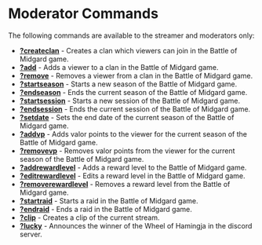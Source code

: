 # Moderator Commands

The following commands are available to the streamer and moderators only:

-   **[?createclan](createclan.md)** - Creates a clan which viewers can join in the Battle of Midgard game.
-   **[?add](add.md)** - Adds a viewer to a clan in the Battle of Midgard game.
-   **[?remove](remove.md)** - Removes a viewer from a clan in the Battle of Midgard game.
-   **[?startseason](startseason.md)** - Starts a new season of the Battle of Midgard game.
-   **[?endseason](endseason.md)** - Ends the current season of the Battle of Midgard game.
-   **[?startsession](startsession.md)** - Starts a new session of the Battle of Midgard game.
-   **[?endsession](endsession.md)** - Ends the current session of the Battle of Midgard game.
-   **[?setdate](setdate.md)** - Sets the end date of the current season of the Battle of Midgard game.
-   **[?addvp](addvp.md)** - Adds valor points to the viewer for the current season of the Battle of Midgard game.
-   **[?removevp](removevp.md)** - Removes valor points from the viewer for the current season of the Battle of Midgard game.
-   **[?addrewardlevel](addrewardlevel.md)** - Adds a reward level to the Battle of Midgard game.
-   **[?editrewardlevel](editrewardlevel.md)** - Edits a reward level in the Battle of Midgard game.
-   **[?removerewardlevel](removerewardlevel.md)** - Removes a reward level from the Battle of Midgard game.
-   **[?startraid](startraid.md)** - Starts a raid in the Battle of Midgard game.
-   **[?endraid](endraid.md)** - Ends a raid in the Battle of Midgard game.
-   **[?clip](clip.md)** - Creates a clip of the current stream.
-   **[?lucky](lucky.md)** - Announces the winner of the Wheel of Hamingja in the discord server.
